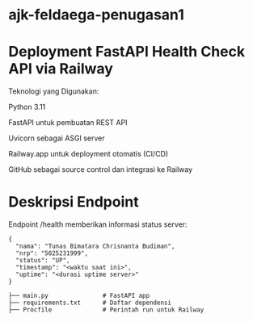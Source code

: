 # ajk-feldaega-penugasan1

# Deployment FastAPI Health Check API via Railway

Teknologi yang Digunakan: 

Python 3.11

FastAPI untuk pembuatan REST API

Uvicorn sebagai ASGI server

Railway.app untuk deployment otomatis (CI/CD)

GitHub sebagai source control dan integrasi ke Railway

# Deskripsi Endpoint

Endpoint /health memberikan informasi status server:

```
{
  "nama": "Tunas Bimatara Chrisnanta Budiman",
  "nrp": "5025231999",
  "status": "UP",
  "timestamp": "<waktu saat ini>",
  "uptime": "<durasi uptime server>"
}
```
```
├── main.py               # FastAPI app
├── requirements.txt      # Daftar dependensi
├── Procfile              # Perintah run untuk Railway
```
